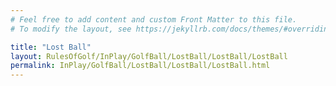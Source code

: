 ```yaml
---
# Feel free to add content and custom Front Matter to this file.
# To modify the layout, see https://jekyllrb.com/docs/themes/#overriding-theme-defaults

title: "Lost Ball"
layout: RulesOfGolf/InPlay/GolfBall/LostBall/LostBall/LostBall
permalink: InPlay/GolfBall/LostBall/LostBall/LostBall.html
---
```


